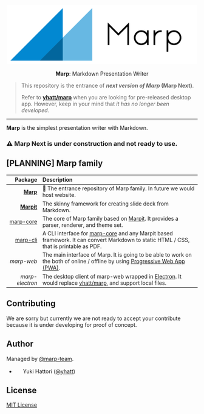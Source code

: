 <div align="center">
  <p>
    <img src="marp.png" alt="Marp" width="500" />
  </p>
  <p>
    <strong>Marp</strong>: Markdown Presentation Writer
  </p>
</div>

> This repository is the entrance of **_next version of Marp_ (Marp Next)**.
>
> Refer to **[yhatt/marp]** when you are looking for pre-released desktop app. However, keep in your mind that _it has no longer been developed_.

---

**Marp** is the simplest presentation writer with Markdown.

### :warning: Marp Next is under construction and not ready to use.

## [PLANNING] Marp family

|              Package | Description                                                                                                                             |
| -------------------: | :-------------------------------------------------------------------------------------------------------------------------------------- |
|     **[Marp][marp]** | 🚪 The entrance repository of Marp family. In future we would host website.                                                             |
| **[Marpit][marpit]** | The skinny framework for creating slide deck from Markdown.                                                                             |
|          [marp-core] | The core of Marp family based on [Marpit][marpit]. It provides a parser, renderer, and theme set.                                       |
|           [marp-cli] | A CLI interface for [marp-core] and any Marpit based framework. It can convert Markdown to static HTML / CSS, that is printable as PDF. |
|           _marp-web_ | The main interface of Marp. It is going to be able to work on the both of online / offline by using [Progressive Web App (PWA)][pwa].   |
|      _marp-electron_ | The desktop client of marp-web wrapped in [Electron]. It would replace [yhatt/marp], and support local files.                           |

[yhatt/marp]: https://github.com/yhatt/marp
[marp]: https://github.com/marp-team/marp
[marpit]: https://github.com/marp-team/marpit
[marp-core]: https://github.com/marp-team/marp-core
[marp-cli]: https://github.com/marp-team/marp-cli
[pwa]: https://en.wikipedia.org/wiki/Progressive_Web_Apps
[electron]: https://electronjs.org/

## Contributing

We are sorry but currently we are not ready to accept your contribute because it is under developing for proof of concept.

## Author

Managed by [@marp-team](https://github.com/marp-team).

- <img src="https://github.com/yhatt.png" width="16" height="16"/> Yuki Hattori ([@yhatt](https://github.com/yhatt))

## License

[MIT License](LICENSE)
